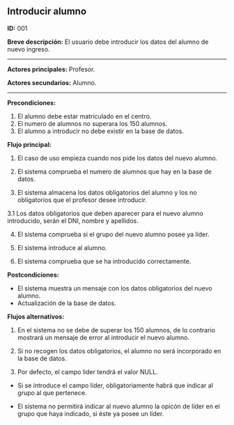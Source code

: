 ## Introducir alumno

**ID:** 001 

**Breve descripción:** El usuario debe introducir los datos del alumno de nuevo ingreso.
 
---

**Actores principales:** Profesor. 

**Actores secundarios:** Alumno. 

---
**Precondiciones:**

 1. El alumno debe estar matriculado en el centro.
 2. El numero de alumnos no superara los 150 alumnos.
 3. El alumno a introducir no debe existir en la base de datos.


**Flujo principal:**

 1. El caso de uso empieza cuando nos pide los datos del nuevo alumno.

 2. El sistema comprueba el numero de alumnos que hay en la base de datos.

 3. El sistema almacena los datos obligatorios del alumno y los no obligatorios que el profesor desee introducir.

 3.1 Los datos obligatorios que deben aparecer para el nuevo alumno introducido, serán el DNI, nombre y apellidos.

 4. El sistema comprueba si el grupo del nuevo alumno posee ya líder.

 5. El sistema introduce al alumno.

 6. El sistema comprueba que se ha introducido correctamente.


**Postcondiciones:**

 * El sistema muestra un mensaje con los datos obligatorios del nuevo alumno.
 * Actualización de la base de datos.

**Flujos alternativos:**

 1. En el sistema no se debe de superar los 150 alumnos, de lo contrario mostrará un mensaje de error al introducir el nuevo alumno.

 2. Si no recogen los datos obligatorios, el alumno no será incorporado en la base de datos.

 3. Por defecto, el campo lider tendrá el valor NULL.

 + Si se introduce el campo líder, obligatoriamente habrá que indicar al grupo al que pertenece.

 + El sistema no permitirá indicar al nuevo alumno la opicón de líder en el grupo que haya indicado, si éste ya posee un líder.
